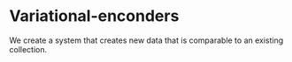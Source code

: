 # Variational-enconders
We create a system that creates new data that is comparable to an existing collection.
